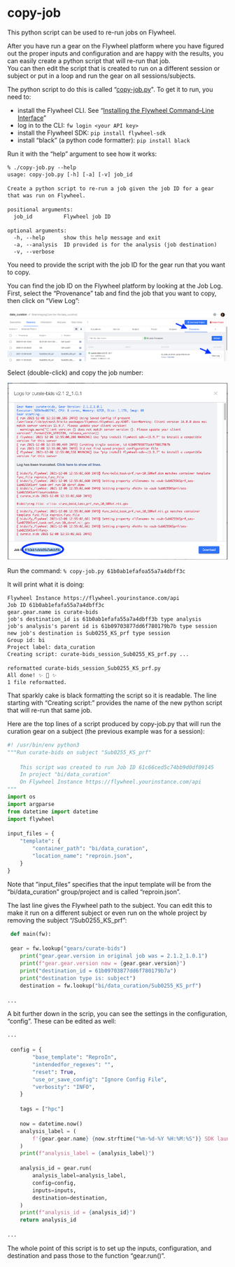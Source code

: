 # copy-job
 
This python script can be used to re-run jobs on Flywheel.

After you have run a gear on the Flywheel platform where you have figured out the proper inputs and configuration and are happy with the results, you can easily create a python script that will re-run that job.  
You can then edit the script that is created to run on a different session or subject or put in a loop and run the gear on all sessions/subjects.

The python script to do this is called “[copy-job.py](”./copy-job.py")". 
To get it to run, you need to: 
* install the Flywheel CLI.  See “[Installing the Flywheel Command–Line Interface](https://docs.flywheel.io/hc/en-us/articles/360008162214-Installing-the-Flywheel-Command-Line-Interface-CLI-)”
* log in to the CLI: `fw login <your API key>`
* install the Flywheel SDK:  `pip install flywheel-sdk`
* install “black” (a python code formatter):  `pip install black`

Run it with the “help” argument to see how it works: 

```
% ./copy-job.py --help
usage: copy-job.py [-h] [-a] [-v] job_id

Create a python script to re-run a job given the job ID for a gear that was run on Flywheel.

positional arguments:
  job_id          Flywheel job ID

optional arguments:
  -h, --help      show this help message and exit
  -a, --analysis  ID provided is for the analysis (job destination)
  -v, --verbose
```
You need to provide the script with the job ID for the gear run that you want to copy.

You can find the job ID on the Flywheel platform by looking at the Job Log.
First, select the “Provenance” tab and find the job that you want to copy, then click on “View Log”:

![View Log](assets/ViewLog.png "View Log")

Select (double-click) and copy the job number:

![Copy job number](assets/CopyJobNumber.png "Copy job number")

Run the command: 
```% copy-job.py 61b0ab1efafoa55a7a4dbff3c```

It will print what it is doing:

```
Flywheel Instance https://flywheel.yourinstance.com/api
Job ID 61b0ab1efafa55a7a4dbff3c
gear.gear.name is curate-bids
job's destination_id is 61b0ab1efafa55a7a4dbff3b type analysis
job's analysis's parent id is 61b09703877dd6f780179b7b type session
new job's destination is Sub0255_KS_prf type session
Group id: bi
Project label: data_curation
Creating script: curate-bids_session_Sub0255_KS_prf.py ...

reformatted curate-bids_session_Sub0255_KS_prf.py
All done! ✨ 🍰 ✨
1 file reformatted.
```

That sparkly cake is black formatting the script so it is readable.  The line starting with “Creating script:” provides the name of the new python script that will re-run that same job.

Here are the top lines of a script produced by copy-job.py that will run the curation gear on a subject (the previous example was for a session):
```python
#! /usr/bin/env python3
"""Run curate-bids on subject "Sub0255_KS_prf"

    This script was created to run Job ID 61c66ced5c74bb9d0df09145
    In project "bi/data_curation"
    On Flywheel Instance https://flywheel.yourinstance.com/api
"""
import os
import argparse
from datetime import datetime
import flywheel

input_files = {
    "template": {
        "container_path": "bi/data_curation",
        "location_name": "reproin.json",
    }
}
```

Note that ”input_files” specifies that the input template will be from the “bi/data_curation” group/project and is called “reproin.json”.  

The last line gives the Flywheel path to the subject.  You can edit this to make it run on a different subject or even run on the whole project by removing the subject “/Sub0255_KS_prf”:

```python
 def main(fw):
    
 gear = fw.lookup("gears/curate-bids")
    print("gear.gear.version in original job was = 2.1.2_1.0.1")
    print(f"gear.gear.version now = {gear.gear.version}")
    print("destination_id = 61b09703877dd6f780179b7a")
    print("destination type is: subject")
    destination = fw.lookup("bi/data_curation/Sub0255_KS_prf")

...
```

A bit further down in the scrip, you can see the settings in the configuration, “config”.  These can be edited as well:

```python
...

 config = {
        "base_template": "ReproIn",
        "intendedfor_regexes": "",
        "reset": True,
        "use_or_save_config": "Ignore Config File",
        "verbosity": "INFO",
    }
 
    tags = ["hpc"]

    now = datetime.now()
    analysis_label = (
        f'{gear.gear.name} {now.strftime("%m-%d-%Y %H:%M:%S")} SDK launched'
    )
    print(f"analysis_label = {analysis_label}")

    analysis_id = gear.run(
        analysis_label=analysis_label,
        config=config,
        inputs=inputs,
        destination=destination,
    )
    print(f"analysis_id = {analysis_id}")
    return analysis_id

...
```
The whole point of this script is to set up the inputs, configuration, and destination and pass those to the function “gear.run()”.







